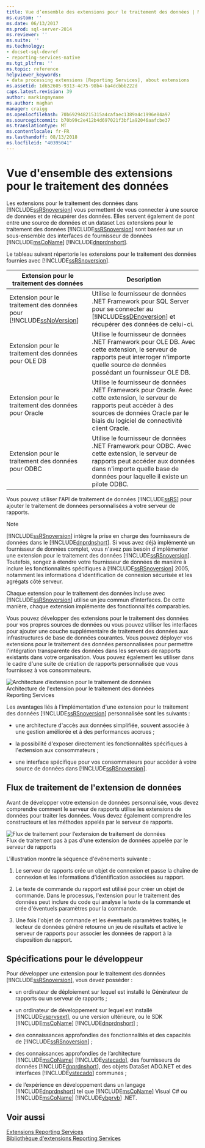 ```yaml
---
title: Vue d’ensemble des extensions pour le traitement des données | Microsoft Docs
ms.custom: ''
ms.date: 06/13/2017
ms.prod: sql-server-2014
ms.reviewer: ''
ms.suite: ''
ms.technology:
- docset-sql-devref
- reporting-services-native
ms.tgt_pltfrm: ''
ms.topic: reference
helpviewer_keywords:
- data processing extensions [Reporting Services], about extensions
ms.assetid: 1d652605-9313-4c75-98b4-ba4dcbbb222d
caps.latest.revision: 39
author: markingmyname
ms.author: maghan
manager: craigg
ms.openlocfilehash: 70b692948215315a4cafaec1389a4c1996e84a97
ms.sourcegitcommit: b70b99c2e412b4d697021f3bf1a92046aafcbe37
ms.translationtype: MT
ms.contentlocale: fr-FR
ms.lasthandoff: 08/13/2018
ms.locfileid: "40395041"
---
```

# <a name="data-processing-extensions-overview"></a>Vue d'ensemble des extensions pour le traitement des données
  Les extensions pour le traitement des données dans [!INCLUDE[ssRSnoversion](../../../includes/ssrsnoversion-md.md)] vous permettent de vous connecter à une source de données et de récupérer des données. Elles servent également de pont entre une source de données et un dataset Les extensions pour le traitement des données [!INCLUDE[ssRSnoversion](../../../includes/ssrsnoversion-md.md)] sont basées sur un sous-ensemble des interfaces de fournisseur de données [!INCLUDE[msCoName](../../../includes/msconame-md.md)] [!INCLUDE[dnprdnshort](../../../includes/dnprdnshort-md.md)].  
  
 Le tableau suivant répertorie les extensions pour le traitement des données fournies avec [!INCLUDE[ssRSnoversion](../../../includes/ssrsnoversion-md.md)].  
  
|Extension pour le traitement des données|Description|  
|-------------------------------|-----------------|  
|Extension pour le traitement des données pour [!INCLUDE[ssNoVersion](../../../includes/ssnoversion-md.md)]|Utilise le fournisseur de données .NET Framework pour SQL Server pour se connecter au [!INCLUDE[ssDEnoversion](../../../includes/ssdenoversion-md.md)] et récupérer des données de celui-ci.|  
|Extension pour le traitement des données pour OLE DB|Utilise le fournisseur de données .NET Framework pour OLE DB. Avec cette extension, le serveur de rapports peut interroger n'importe quelle source de données possédant un fournisseur OLE DB.|  
|Extension pour le traitement des données pour Oracle|Utilise le fournisseur de données .NET Framework pour Oracle. Avec cette extension, le serveur de rapports peut accéder à des sources de données Oracle par le biais du logiciel de connectivité client Oracle.|  
|Extension pour le traitement des données pour ODBC|Utilise le fournisseur de données .NET Framework pour ODBC. Avec cette extension, le serveur de rapports peut accéder aux données dans n'importe quelle base de données pour laquelle il existe un pilote ODBC.|  
  
 Vous pouvez utiliser l'API de traitement de données [!INCLUDE[ssRS](../../../includes/ssrs.md)] pour ajouter le traitement de données personnalisées à votre serveur de rapports.  
  
> [!NOTE]  
>  [!INCLUDE[ssRSnoversion](../../../includes/ssrsnoversion-md.md)] intègre la prise en charge des fournisseurs de données dans le [!INCLUDE[dnprdnshort](../../../includes/dnprdnshort-md.md)]. Si vous avez déjà implémenté un fournisseur de données complet, vous n'avez pas besoin d'implémenter une extension pour le traitement des données [!INCLUDE[ssRSnoversion](../../../includes/ssrsnoversion-md.md)]. Toutefois, songez à étendre votre fournisseur de données de manière à inclure les fonctionnalités spécifiques à [!INCLUDE[ssRSnoversion](../../../includes/ssrsnoversion-md.md)] 2005, notamment les informations d'identification de connexion sécurisée et les agrégats côté serveur.  
  
 Chaque extension pour le traitement des données incluse avec [!INCLUDE[ssRSnoversion](../../../includes/ssrsnoversion-md.md)] utilise un jeu commun d'interfaces. De cette manière, chaque extension implémente des fonctionnalités comparables.  
  
 Vous pouvez développer des extensions pour le traitement des données pour vos propres sources de données ou vous pouvez utiliser les interfaces pour ajouter une couche supplémentaire de traitement des données aux infrastructures de base de données courantes. Vous pouvez déployer vos extensions pour le traitement des données personnalisées pour permettre l'intégration transparente des données dans les serveurs de rapports existants dans votre organisation. Vous pouvez également les utiliser dans le cadre d'une suite de création de rapports personnalisée que vous fournissez à vos consommateurs.  
  
 ![Architecture d’extension pour le traitement de données](../../media/bk-dataprocess-extensions.gif "Architecture d’extension pour le traitement de données")  
Architecture de l'extension pour le traitement des données Reporting Services  
  
 Les avantages liés à l'implémentation d'une extension pour le traitement des données [!INCLUDE[ssRSnoversion](../../../includes/ssrsnoversion-md.md)] personnalisée sont les suivants :  
  
-   une architecture d'accès aux données simplifiée, souvent associée à une gestion améliorée et à des performances accrues ;  
  
-   la possibilité d'exposer directement les fonctionnalités spécifiques à l'extension aux consommateurs ;  
  
-   une interface spécifique pour vos consommateurs pour accéder à votre source de données dans [!INCLUDE[ssRSnoversion](../../../includes/ssrsnoversion-md.md)].  
  
## <a name="data-extension-process-flow"></a>Flux de traitement de l'extension de données  
 Avant de développer votre extension de données personnalisée, vous devez comprendre comment le serveur de rapports utilise les extensions de données pour traiter les données. Vous devez également comprendre les constructeurs et les méthodes appelés par le serveur de rapports.  
  
 ![Flux de traitement pour l’extension de traitement de données](../../media/bk-ext-01.gif "Flux de traitement pour l’extension de traitement de données")  
Flux de traitement pas à pas d'une extension de données appelée par le serveur de rapports  
  
 L'illustration montre la séquence d'événements suivante :  
  
1.  Le serveur de rapports crée un objet de connexion et passe la chaîne de connexion et les informations d'identification associées au rapport.  
  
2.  Le texte de commande du rapport est utilisé pour créer un objet de commande. Dans le processus, l'extension pour le traitement des données peut inclure du code qui analyse le texte de la commande et crée d'éventuels paramètres pour la commande.  
  
3.  Une fois l'objet de commande et les éventuels paramètres traités, le lecteur de données généré retourne un jeu de résultats et active le serveur de rapports pour associer les données de rapport à la disposition du rapport.  
  
## <a name="developer-requirements"></a>Spécifications pour le développeur  
 Pour développer une extension pour le traitement des données [!INCLUDE[ssRSnoversion](../../../includes/ssrsnoversion-md.md)], vous devez posséder :  
  
-   un ordinateur de déploiement sur lequel est installé le Générateur de rapports ou un serveur de rapports ;  
  
-   un ordinateur de développement sur lequel est installé [!INCLUDE[vsprvsext](../../../includes/vsprvsext-md.md)], ou une version ultérieure, ou le SDK [!INCLUDE[msCoName](../../../includes/msconame-md.md)] [!INCLUDE[dnprdnshort](../../../includes/dnprdnshort-md.md)] ;  
  
-   des connaissances approfondies des fonctionnalités et des capacités de [!INCLUDE[ssRSnoversion](../../../includes/ssrsnoversion-md.md)] ;  
  
-   des connaissances approfondies de l’architecture [!INCLUDE[msCoName](../../../includes/msconame-md.md)] [!INCLUDE[vstecado](../../../includes/vstecado-md.md)], des fournisseurs de données [!INCLUDE[dnprdnshort](../../../includes/dnprdnshort-md.md)], des objets DataSet ADO.NET et des interfaces [!INCLUDE[vstecado](../../../includes/vstecado-md.md)] communes ;  
  
-   de l’expérience en développement dans un langage [!INCLUDE[dnprdnshort](../../../includes/dnprdnshort-md.md)] tel que [!INCLUDE[msCoName](../../../includes/msconame-md.md)] Visual C# ou [!INCLUDE[msCoName](../../../includes/msconame-md.md)] [!INCLUDE[vbprvb](../../../includes/vbprvb-md.md)] .NET.  
  
## <a name="see-also"></a>Voir aussi  
 [Extensions Reporting Services](../reporting-services-extensions.md)   
 [Bibliothèque d'extensions Reporting Services](../reporting-services-extension-library.md)  
  
  
